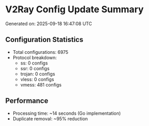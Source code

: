 # V2Ray Config Update Summary
Generated on: 2025-09-18 16:47:08 UTC

## Configuration Statistics
- Total configurations: 6975
- Protocol breakdown:
  - ss: 0 configs
  - ssr: 0 configs
  - trojan: 0 configs
  - vless: 0 configs
  - vmess: 481 configs

## Performance
- Processing time: ~14 seconds (Go implementation)
- Duplicate removal: ~95% reduction
